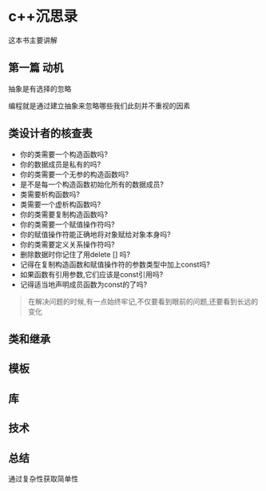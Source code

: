 # c++沉思录

这本书主要讲解



## 第一篇 动机

抽象是有选择的忽略

编程就是通过建立抽象来忽略哪些我们此刻并不重视的因素





## 类设计者的核查表

- 你的类需要一个构造函数吗?
- 你的数据成员是私有的吗?
- 你的类需要一个无参的构造函数吗?
- 是不是每一个构造函数初始化所有的数据成员?
- 类需要析构函数吗?
- 类需要一个虚析构函数吗?
- 你的类需要复制构造函数吗?
- 你的类需要一个赋值操作符吗?
- 你的赋值操作符能正确地将对象赋给对象本身吗?
- 你的类需要定义关系操作符吗?
- 删除数据时你记住了用delete [] 吗?
- 记得在复制构造函数和赋值操作符的参数类型中加上const吗?
- 如果函数有引用参数,它们应该是const引用吗?
- 记得适当地声明成员函数为const的了吗?





>在解决问题的时候,有一点始终牢记,不仅要看到眼前的问题,还要看到长远的变化



## 类和继承





## 模板





## 库





## 技术







## 总结



通过复杂性获取简单性































































